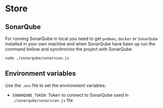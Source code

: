 # Store

## SonarQube

For running SonarQube in local you need to get `podman`, `docker` or `SonarQube` installed in your own machine and when SonarQube have been up run the command bellow and synchronize the project with SonarQube.

```bash
node ./sonarqube/sonarscan.js
```

## Environment variables

Use the `.env` file to set the environment variables.

- ``SONARQUBE_TOKEN``: Token to connect to SonarQube used in `./sonarqube/sonarscan.js` file

